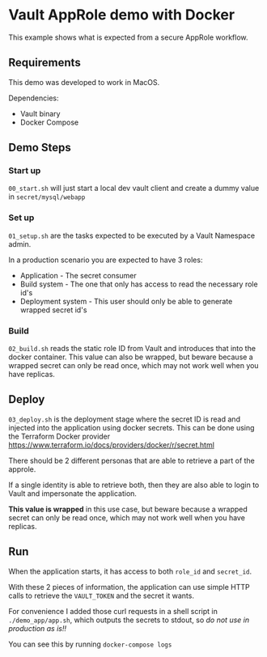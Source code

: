 # Vault AppRole demo with Docker

This example shows what is expected from a secure AppRole workflow.

## Requirements

This demo was developed to work in MacOS.

Dependencies:
 - Vault binary
 - Docker Compose

## Demo Steps

### Start up

`00_start.sh` will just start a local dev vault client and create a dummy value in `secret/mysql/webapp`

### Set up

`01_setup.sh` are the tasks expected to be executed by a Vault Namespace admin.

In a production scenario you are expected to have 3 roles:
 - Application - The secret consumer
 - Build system - The one that only has access to read the necessary role id's
 - Deployment system - This user should only be able to generate wrapped secret id's

### Build

`02_build.sh` reads the static role ID from Vault and introduces that into the docker container.
This value can also be wrapped, but beware because a wrapped secret can only be read once, which may not work well when you have replicas.

## Deploy

`03_deploy.sh` is the deployment stage where the secret ID is read and injected into the application using docker secrets. This can be done using the Terraform Docker provider https://www.terraform.io/docs/providers/docker/r/secret.html

There should be 2 different personas that are able to retrieve a part of the approle.

If a single identity is able to retrieve both, then they are also able to login to Vault and impersonate the application.

**This value is wrapped** in this use case, but beware because a wrapped secret can only be read once, which may not work well when you have replicas.


## Run
When the application starts, it has access to both `role_id` and `secret_id`.

With these 2 pieces of information, the application can use simple HTTP calls to retrieve the `VAULT_TOKEN` and the secret it wants.

For convenience I added those curl requests in a shell script in `./demo_app/app.sh`, which outputs the secrets to stdout, so *do not use in production as is!!*

You can see this by running `docker-compose logs`